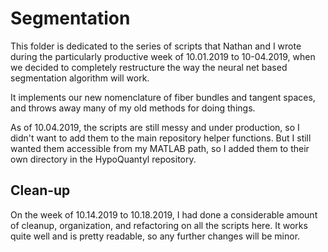 # Segmentation
This folder is dedicated to the series of scripts that Nathan and I wrote
during the particularly productive week of 10.01.2019 to 10-04.2019, when we
decided to completely restructure the way the neural net based segmentation
algorithm will work.

It implements our new nomenclature of fiber bundles and tangent spaces, and
throws away many of my old methods for doing things.

As of 10.04.2019, the scripts are still messy and under production, so I didn't
want to add them to the main repository helper functions. But I still wanted
them accessible from my MATLAB path, so I added them to their own directory
in the HypoQuantyl repository.

## Clean-up
On the week of 10.14.2019 to 10.18.2019, I had done a considerable amount of
cleanup, organization, and refactoring on all the scripts here. It works quite
well and is pretty readable, so any further changes will be minor.
